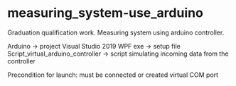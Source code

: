 # measuring_system-use_arduino
Graduation qualification work. Measuring system using arduino controller.



Arduino -> project Visual Studio 2019 WPF
exe -> setup file
Script_virtual_arduino_controller -> script simulating incoming data from the controller


Precondition for launch: must be connected or created virtual COM port

